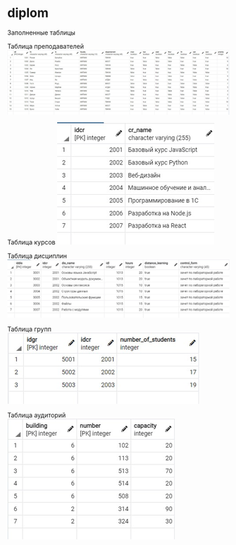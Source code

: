 # diplom
Заполненные таблицы

Таблица преподавателей
![alt text](https://github.com/maslichko/diplom/blob/main/images/lec.jpg?raw=true)

Таблица курсов
![alt text](https://github.com/maslichko/diplom/blob/main/images/courses.jpg?raw=true)

Таблица дисциплин
![alt text](https://github.com/maslichko/diplom/blob/main/images/disc.jpg?raw=true)

Таблица групп
![alt text](https://github.com/maslichko/diplom/blob/main/images/groups.jpg?raw=true)

Таблица аудиторий
![alt text](https://github.com/maslichko/diplom/blob/main/images/audience.jpg?raw=true)
